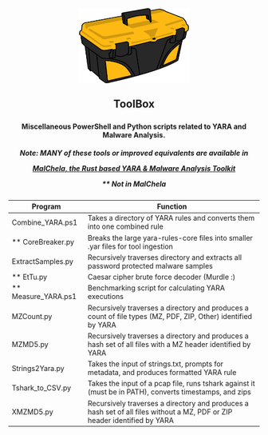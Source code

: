<div align="center">
 <img style="padding:0;vertical-align:bottom;" height="150" width="220" src="images/toolbox.png"/>
 <p>
  <h2>
   ToolBox
  </h2>
  <h5>

  <div align="center">   
</h5>
<h4>
Miscellaneous PowerShell and Python scripts related to YARA and Malware Analysis.
</h4>

<h5>Note: MANY of these tools or improved equivalents are available in 
 
 [MalChela, the Rust based YARA & Malware Analysis Toolkit](https://github.com/dwmetz/MalChela)

 ** Not in MalChela
</h5>
<p>
<div align="left">

| Program             | Function |
|---------------------|----------|
| Combine_YARA.ps1    | Takes a directory of YARA rules and converts them into one combined rule |
| ** CoreBreaker.py   | Breaks the large yara-rules-core files into smaller .yar files for tool ingestion |
| ExtractSamples.py   | Recursively traverses directory and extracts all password protected malware samples |
| ** EtTu.py          | Caesar cipher brute force decoder (Murdle :)
| ** Measure_YARA.ps1 | Benchmarking script for calculating YARA executions |
| MZCount.py          | Recursively traverses a directory and produces a count of file types (MZ, PDF, ZIP, Other) identified by YARA |
| MZMD5.py            | Recursively traverses a directory and produces a hash set of all files with a MZ header identified by YARA |
| Strings2Yara.py     | Takes the input of strings.txt, prompts for metadata, and produces formatted YARA rule |
| Tshark_to_CSV.py    | Takes the input of a pcap file, runs tshark against it (must be in PATH), converts timestamps, and zips |
| XMZMD5.py           | Recursively traverses a directory and produces a hash set of all files without a MZ, PDF or ZIP header identified by YARA |







